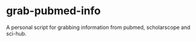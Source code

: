 # grab-pubmed-info
A personal script for grabbing information from pubmed, scholarscope and sci-hub.
